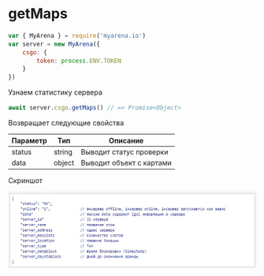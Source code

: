 # getMaps

```js
var { MyArena } = require('myarena.io')
var server = new MyArena({
    csgo: {
        token: process.ENV.TOKEN
    }
})
```

Узнаем статистику сервера

```js
await server.csgo.getMaps() // => Promise<Object>
```

Возвращает следующие свойства

| Параметр | Тип | Описание |
|----------|-----|----------|
| status | string | Выводит статус проверки |
| data | object | Выводит объект с картами |

Скриншот

![alt tag](https://raw.githubusercontent.com/DavidErbaev/myarena.io/master/docs/ru/api-reference/imgs/getStatus.jpg "Скриншот с объектами")
